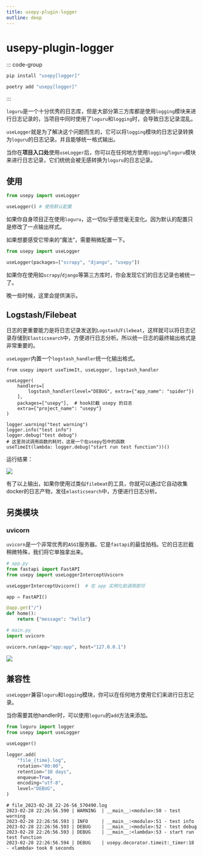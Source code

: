 ```yaml
---
title: usepy-plugin-logger
outline: deep
---
```

# usepy-plugin-logger

::: code-group

```bash [pip]
pip install "usepy[logger]"
```
```bash [poetry]
poetry add "usepy[logger]"
```
:::


`loguru`是一个十分优秀的日志库，但是大部分第三方库都是使用`logging`模块来进行日志记录的，当项目中同时使用了`loguru`和`logging`时，会导致日志记录混乱。

`useLogger`就是为了解决这个问题而生的，它可以将`logging`模块的日志记录转换为`loguru`的日志记录。并且能够统一格式输出。

当你在**项目入口处**使用`useLogger`后，你可以在任何地方使用`logging`/`loguru`模块来进行日志记录，它们统统会被无感转换为`loguru`的日志记录。


## 使用

```python
from usepy import useLogger

useLogger() # 使用默认配置
```

如果你自身项目正在使用`loguru`，这一切似乎感觉毫无变化。因为默认的配置只是修改了一点输出样式。

如果想要感受它带来的“魔法”，需要稍微配置一下。

```python
from usepy import useLogger

useLogger(packages=["scrapy", "django", "usepy"])
```
如果你在使用如`scrapy`/`django`等第三方库时，你会发现它们的日志记录也被统一了。

晚一些时候，这里会提供演示。

## Logstash/Filebeat

日志的更重要能力是将日志记录发送到`Logstash`/`Filebeat`，这样就可以将日志记录存储到`Elasticsearch`中，方便进行日志分析。所以统一日志的最终输出格式是非常重要的。

`useLogger`内置一个`logstash_handler`统一化输出格式。

```python{6}
from usepy import useTimeIt, useLogger, logstash_handler

useLogger(
    handlers=[
        logstash_handler(level="DEBUG", extra={"app_name": "spider"})
    ],
    packages=["usepy"],  # hook拦截 usepy 的日志
    extra={"project_name": "usepy"}
)

logger.warning("test warning")
logger.info("test info")
logger.debug("test debug")
# 这里测试调用函数的耗时，这是一个在usepy包中的函数
useTimeIt(lambda: logger.debug("start run test function"))()
```

运行结果：

![](https://miclon-job.oss-cn-hangzhou.aliyuncs.com/img/20230228222300.png)

有了以上输出，如果你使用过类似`filebeat`的工具，你就可以通过它自动收集docker的日志产物，发往`elasticsearch`中，方便进行日志分析。


## 另类模块

### uvicorn

`uvicorn`是一个非常优秀的`ASGI`服务器。它是`fastapi`的最佳拍档。它的日志拦截稍微特殊，我们将它单独拿出来。

```python
# app.py
from fastapi import FastAPI
from usepy import useLoggerInterceptUvicorn

useLoggerInterceptUvicorn()  # 在 app 实例化前调用即可

app = FastAPI()

@app.get("/")
def home():
    return {"message": "hello"}
```

```python
# main.py
import uvicorn

uvicorn.run(app="app:app", host="127.0.0.1")
```

![](https://miclon-job.oss-cn-hangzhou.aliyuncs.com/img/20230228223646.png)

## 兼容性

`useLogger`兼容`loguru`和`logging`模块，你可以在任何地方使用它们来进行日志记录。

当你需要其他handler时，可以使用`loguru`的`add`方法来添加。

```python
from loguru import logger
from usepy import useLogger

useLogger()

logger.add(
    "file_{time}.log",
    rotation="00:00",
    retention="10 days",
    enqueue=True,
    encoding="utf-8",
    level="DEBUG",
)
```

```text
# file_2023-02-28_22-26-56_570490.log
2023-02-28 22:26:56.590 | WARNING  | __main__:<module>:50 - test warning
2023-02-28 22:26:56.593 | INFO     | __main__:<module>:51 - test info
2023-02-28 22:26:56.593 | DEBUG    | __main__:<module>:52 - test debug
2023-02-28 22:26:56.593 | DEBUG    | __main__:<lambda>:53 - start run test function
2023-02-28 22:26:56.594 | DEBUG    | usepy.decorator.timeit:_timer:18 - <lambda> took 0 seconds
```
